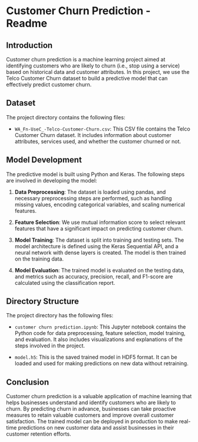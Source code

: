 # Customer Churn Prediction - Readme

## Introduction

Customer churn prediction is a machine learning project aimed at identifying customers who are likely to churn (i.e., stop using a service) based on historical data and customer attributes. In this project, we use the Telco Customer Churn dataset to build a predictive model that can effectively predict customer churn.

## Dataset

The project directory contains the following files:

- `WA_Fn-UseC_-Telco-Customer-Churn.csv`: This CSV file contains the Telco Customer Churn dataset. It includes information about customer attributes, services used, and whether the customer churned or not.

## Model Development

The predictive model is built using Python and Keras. The following steps are involved in developing the model:

1. **Data Preprocessing**: The dataset is loaded using pandas, and necessary preprocessing steps are performed, such as handling missing values, encoding categorical variables, and scaling numerical features.

2. **Feature Selection**: We use mutual information score to select relevant features that have a significant impact on predicting customer churn.

3. **Model Training**: The dataset is split into training and testing sets. The model architecture is defined using the Keras Sequential API, and a neural network with dense layers is created. The model is then trained on the training data.

4. **Model Evaluation**: The trained model is evaluated on the testing data, and metrics such as accuracy, precision, recall, and F1-score are calculated using the classification report.

## Directory Structure

The project directory has the following files:

- `customer churn prediction.ipynb`: This Jupyter notebook contains the Python code for data preprocessing, feature selection, model training, and evaluation. It also includes visualizations and explanations of the steps involved in the project.

- `model.h5`: This is the saved trained model in HDF5 format. It can be loaded and used for making predictions on new data without retraining.

## Conclusion

Customer churn prediction is a valuable application of machine learning that helps businesses understand and identify customers who are likely to churn. By predicting churn in advance, businesses can take proactive measures to retain valuable customers and improve overall customer satisfaction. The trained model can be deployed in production to make real-time predictions on new customer data and assist businesses in their customer retention efforts.
